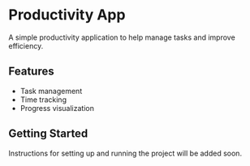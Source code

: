 # Productivity App

A simple productivity application to help manage tasks and improve efficiency.

## Features
- Task management
- Time tracking
- Progress visualization

## Getting Started
Instructions for setting up and running the project will be added soon.
